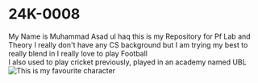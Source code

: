 # 24K-0008
My Name is Muhammad Asad ul haq
this is my Repository for Pf Lab and Theory
I really don't have any CS background but I am trying my best to really blend in
I really love to play Football  
I also used to play cricket previously, played in an academy named UBL
![This is my favourite character](https://github.com/user-attachments/assets/726b2dd3-e778-4322-b61a-1f96937d7a5d)


